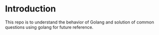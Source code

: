 # Introduction
This repo is to understand the behavior of Golang and solution of common questions using golang for future reference.

